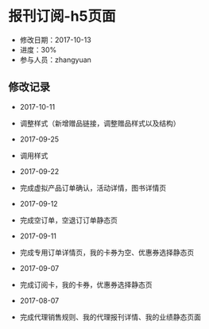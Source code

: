 # 报刊订阅-h5页面
- 修改日期：2017-10-13
- 进度：30%
- 参与人员：zhangyuan

## 修改记录
- 2017-10-11
* 调整样式（新增赠品链接，调整赠品样式以及结构）
- 2017-09-25
* 调用样式
- 2017-09-22
* 完成虚拟产品订单确认，活动详情，图书详情页
- 2017-09-12
* 完成空订单，空退订订单静态页
- 2017-09-11
* 完成专用订单详情页，我的卡券为空、优惠券选择静态页
- 2017-09-07
* 完成订阅卡，我的卡券，优惠券选择静态页
- 2017-08-07
* 完成代理销售规则、我的代理报刊详情、我的业绩静态页面